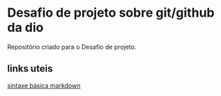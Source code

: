 # Desafio de projeto sobre git/github da dio
Repositório criado para o Desafio de projeto.

## links uteis
[sintaxe básica markdown](https://www.markdownguide.org/basic-syntax)
